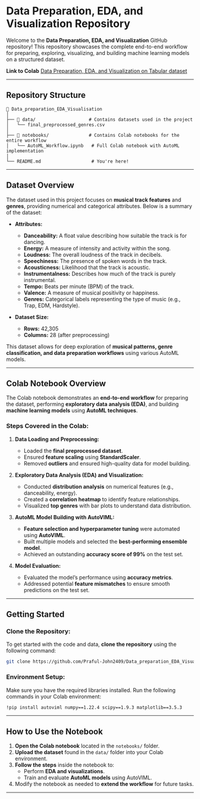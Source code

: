 # **Data Preparation, EDA, and Visualization Repository**

Welcome to the **Data Preparation, EDA, and Visualization** GitHub repository! This repository showcases the complete end-to-end workflow for preparing, exploring, visualizing, and building machine learning models on a structured dataset. 

**Link to Colab** [Data Preparation, EDA, and Visualization on Tabular dataset](https://colab.research.google.com/drive/1hfH0KqFEfvvr0B-Kf0bCKfPoYiFs10pp?usp=sharing)

---

## **Repository Structure**

```
📂 Data_preparation_EDA_Visualisation
│
├── 📁 data/                    # Contains datasets used in the project
│   └── final_preprocessed_genres.csv  
│
├── 📁 notebooks/               # Contains Colab notebooks for the entire workflow
│   └── AutoML_Workflow.ipynb   # Full Colab notebook with AutoML implementation
│
└── README.md                   # You're here!
```

---

## **Dataset Overview**

The dataset used in this project focuses on **musical track features** and **genres**, providing numerical and categorical attributes. Below is a summary of the dataset:

- **Attributes:**  
  - **Danceability:** A float value describing how suitable the track is for dancing.
  - **Energy:** A measure of intensity and activity within the song.
  - **Loudness:** The overall loudness of the track in decibels.
  - **Speechiness:** The presence of spoken words in the track.
  - **Acousticness:** Likelihood that the track is acoustic.
  - **Instrumentalness:** Describes how much of the track is purely instrumental.
  - **Tempo:** Beats per minute (BPM) of the track.
  - **Valence:** A measure of musical positivity or happiness.
  - **Genres:** Categorical labels representing the type of music (e.g., Trap, EDM, Hardstyle).

- **Dataset Size:**  
  - **Rows:** 42,305
  - **Columns:** 28 (after preprocessing)
  
This dataset allows for deep exploration of **musical patterns, genre classification, and data preparation workflows** using various AutoML models.

---

## **Colab Notebook Overview**

The Colab notebook demonstrates an **end-to-end workflow** for preparing the dataset, performing **exploratory data analysis (EDA)**, and building **machine learning models** using **AutoML techniques**. 

### **Steps Covered in the Colab:**

1. **Data Loading and Preprocessing:**
   - Loaded the **final preprocessed dataset**.
   - Ensured **feature scaling** using **StandardScaler**.
   - Removed **outliers** and ensured high-quality data for model building.

2. **Exploratory Data Analysis (EDA) and Visualization:**
   - Conducted **distribution analysis** on numerical features (e.g., danceability, energy).
   - Created a **correlation heatmap** to identify feature relationships.
   - Visualized **top genres** with bar plots to understand data distribution.

3. **AutoML Model Building with AutoVIML:**
   - **Feature selection and hyperparameter tuning** were automated using **AutoVIML**.
   - Built multiple models and selected the **best-performing ensemble model**.
   - Achieved an outstanding **accuracy score of 99%** on the test set.

4. **Model Evaluation:**
   - Evaluated the model’s performance using **accuracy metrics**.
   - Addressed potential **feature mismatches** to ensure smooth predictions on the test set.

---

## **Getting Started**

### **Clone the Repository:**

To get started with the code and data, **clone the repository** using the following command:

```bash
git clone https://github.com/Praful-John2409/Data_preparation_EDA_Visualisation.git
```

### **Environment Setup:**

Make sure you have the required libraries installed. Run the following commands in your Colab environment:

```bash
!pip install autoviml numpy==1.22.4 scipy==1.9.3 matplotlib==3.5.3
```

---

## **How to Use the Notebook**

1. **Open the Colab notebook** located in the `notebooks/` folder.
2. **Upload the dataset** found in the `data/` folder into your Colab environment.
3. **Follow the steps** inside the notebook to:
   - Perform **EDA and visualizations**.
   - Train and evaluate **AutoML models** using AutoVIML.
4. Modify the notebook as needed to **extend the workflow** for future tasks.

---
